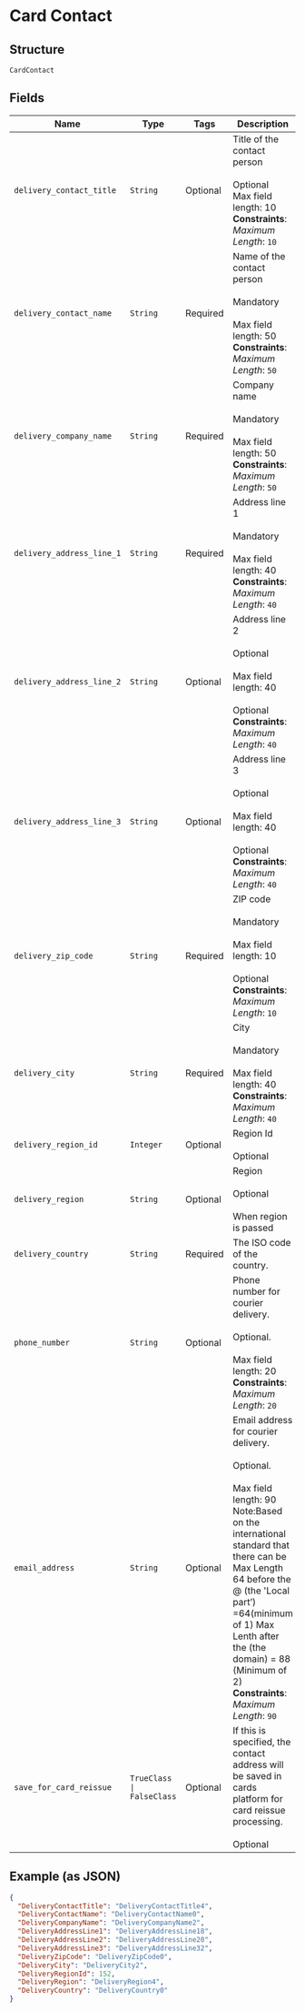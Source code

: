 
# Card Contact

## Structure

`CardContact`

## Fields

| Name | Type | Tags | Description |
|  --- | --- | --- | --- |
| `delivery_contact_title` | `String` | Optional | Title of the contact person <br /><br>Optional<br>Max field length: 10<br>**Constraints**: *Maximum Length*: `10` |
| `delivery_contact_name` | `String` | Required | Name of the contact person <br /><br>Mandatory  <br /><br>Max field length: 50<br>**Constraints**: *Maximum Length*: `50` |
| `delivery_company_name` | `String` | Required | Company name <br /><br>Mandatory  <br /><br>Max field length: 50<br>**Constraints**: *Maximum Length*: `50` |
| `delivery_address_line_1` | `String` | Required | Address line 1 <br /><br>Mandatory<br /><br>Max field length: 40<br>**Constraints**: *Maximum Length*: `40` |
| `delivery_address_line_2` | `String` | Optional | Address line 2 <br /><br>Optional <br /><br>Max field length: 40  <br /><br>Optional<br>**Constraints**: *Maximum Length*: `40` |
| `delivery_address_line_3` | `String` | Optional | Address line 3 <br /><br>Optional <br /><br>Max field length: 40  <br /><br>Optional<br>**Constraints**: *Maximum Length*: `40` |
| `delivery_zip_code` | `String` | Required | ZIP code <br /><br>Mandatory  <br /><br>Max field length: 10  <br /><br>Optional<br>**Constraints**: *Maximum Length*: `10` |
| `delivery_city` | `String` | Required | City  <br /><br>Mandatory  <br /><br>Max field length: 40<br>**Constraints**: *Maximum Length*: `40` |
| `delivery_region_id` | `Integer` | Optional | Region Id  <br /><br>Optional |
| `delivery_region` | `String` | Optional | Region  <br /><br>Optional<br /><br>When region is passed |
| `delivery_country` | `String` | Required | The ISO code of the country.<br /> |
| `phone_number` | `String` | Optional | Phone number for courier delivery.<br /><br>Optional.<br /><br>Max field length: 20<br>**Constraints**: *Maximum Length*: `20` |
| `email_address` | `String` | Optional | Email address for courier delivery.<br /><br>Optional.<br /><br>Max field length: 90 <br/>Note:Based on the international standard that there can be Max Length 64 before the @ (the 'Local part’) =64(minimum of 1) Max Lenth after the (the domain) = 88 (Minimum of 2)<br>**Constraints**: *Maximum Length*: `90` |
| `save_for_card_reissue` | `TrueClass \| FalseClass` | Optional | If this is specified, the contact address will be saved in cards platform for card reissue processing.<br /><br>Optional |

## Example (as JSON)

```json
{
  "DeliveryContactTitle": "DeliveryContactTitle4",
  "DeliveryContactName": "DeliveryContactName0",
  "DeliveryCompanyName": "DeliveryCompanyName2",
  "DeliveryAddressLine1": "DeliveryAddressLine18",
  "DeliveryAddressLine2": "DeliveryAddressLine20",
  "DeliveryAddressLine3": "DeliveryAddressLine32",
  "DeliveryZipCode": "DeliveryZipCode0",
  "DeliveryCity": "DeliveryCity2",
  "DeliveryRegionId": 152,
  "DeliveryRegion": "DeliveryRegion4",
  "DeliveryCountry": "DeliveryCountry0"
}
```

